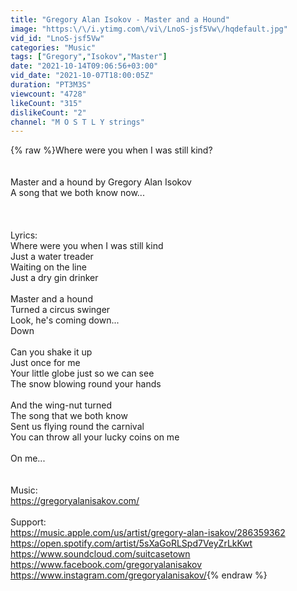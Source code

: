 ```yaml
---
title: "Gregory Alan Isokov - Master and a Hound"
image: "https:\/\/i.ytimg.com\/vi\/LnoS-jsf5Vw\/hqdefault.jpg"
vid_id: "LnoS-jsf5Vw"
categories: "Music"
tags: ["Gregory","Isokov","Master"]
date: "2021-10-14T09:06:56+03:00"
vid_date: "2021-10-07T18:00:05Z"
duration: "PT3M3S"
viewcount: "4728"
likeCount: "315"
dislikeCount: "2"
channel: "M O S T L Y strings"
---
```

{% raw %}Where were you when I was still kind?<br /><br /><br />Master and a hound by Gregory Alan Isokov<br />A song that we both know now...<br /><br /><br /><br />Lyrics:<br />Where were you when I was still kind<br />Just a water treader<br />Waiting on the line<br />Just a dry gin drinker<br /><br />Master and a hound<br />Turned a circus swinger<br />Look, he's coming down...<br />Down<br /><br />Can you shake it up<br />Just once for me<br />Your little globe just so we can see<br />The snow blowing round your hands<br /><br />And the wing-nut turned<br />The song that we both know<br />Sent us flying round the carnival<br />You can throw all your lucky coins on me<br /><br />On me...<br /><br /><br />Music:<br /><a rel="nofollow" target="blank" href="https://gregoryalanisakov.com/">https://gregoryalanisakov.com/</a><br /><br />Support:<br /><a rel="nofollow" target="blank" href="https://music.apple.com/us/artist/gregory-alan-isakov/286359362">https://music.apple.com/us/artist/gregory-alan-isakov/286359362</a><br /><a rel="nofollow" target="blank" href="https://open.spotify.com/artist/5sXaGoRLSpd7VeyZrLkKwt">https://open.spotify.com/artist/5sXaGoRLSpd7VeyZrLkKwt</a><br /><a rel="nofollow" target="blank" href="https://www.soundcloud.com/suitcasetown">https://www.soundcloud.com/suitcasetown</a><br /><a rel="nofollow" target="blank" href="https://www.facebook.com/gregoryalanisakov">https://www.facebook.com/gregoryalanisakov</a><br /><a rel="nofollow" target="blank" href="https://www.instagram.com/gregoryalanisakov/">https://www.instagram.com/gregoryalanisakov/</a>{% endraw %}
